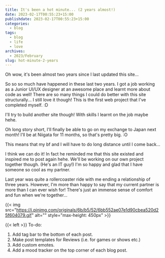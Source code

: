 ```yaml
---
title: It's been a hot minute... (2 years almost!)
date: 2023-02-17T00:55:23+15:00
publishdate: 2023-02-17T00:55:23+15:00
categories:
  - blog
tags:
  - blog
  - life
  - love
archives:
  - 2023/February
slug: hot-minute-2-years
---
```


Oh wow, it's been almost two years since I last updated this site...  

So so so much have happened in these last two years. I got a job working as a Junior UI/UX designer at an awesome place and learnt more about code as well!
There are so many things I could do better with this site structurally...
I still love it though! This is the first web project that I've completed myself. :D

I'll try to build another site though! With skills I learnt on the job maybe hehe.

Oh long story short, I'll finally be able to go on my exchange to Japan next month!
I'll be at Niigata for 11 months, so that's pretty big. :O

This means that my bf and I will have to do long distance until I come back...

<!--more-->

I think we can do it! In fact he reminded me that this site existed and inspired me to post again hehe.
We'll be working on our own project together though. (He's an IT guy!)
I'm so happy and glad that I have someone so cool as my partner.

Last year was quite a rollercoaster ride with me ending a relationship of three years. However, I'm more than happy to say that my current partner
is more than I can ever wish for! There's just an immense sense of comfort and fun when we're together...

{{< img src="https://i.pinimg.com/originals/6b/b5/52/6bb552ae07e1d90cbea520d25f604079.gif" alt="" style="max-height: 450px" >}}

{{< left >}}
To-do: <br>
1. Add tag bar to the bottom of each post. <br>
2. Make post templates for Reviews (i.e. for games or shows etc.) <br>
3. Add custom emotes. <br>
4. Add a mood tracker on the top corner of each blog post.
